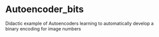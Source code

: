 # Autoencoder_bits
Didactic example of Autoencoders learning to automatically develop a binary encoding for image numbers
